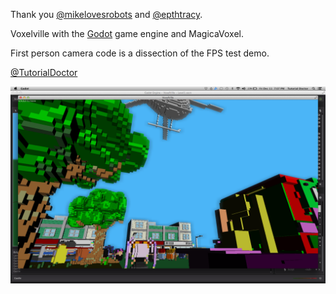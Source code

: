 Thank you [@mikelovesrobots](https://twitter.com/mikelovesrobots) and [@epthtracy](https://twitter.com/ephtracy).

Voxelville with the [Godot](http://www.godotengine.org/projects/godot-engine) game engine and MagicaVoxel.

First person camera code is a dissection of the FPS test demo. 

[@TutorialDoctor](https://twitter.com/TutorialDoctor)

![](screenshot.png)
